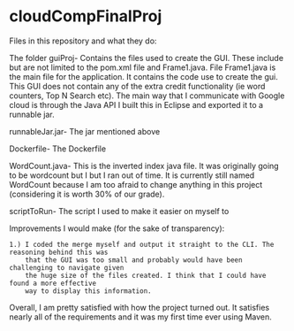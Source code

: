 # cloudCompFinalProj
Files in this repository and what they do:

The folder guiProj- Contains the files used to create the GUI. These include but are not limited to
the pom.xml file and Frame1.java. File Frame1.java is the main file for the application. It contains
the code use to create the gui. This GUI does not contain any of the extra credit functionality 
(ie word counters, Top N Search etc). The main way that I communicate with Google cloud is through
the Java API I built this in Eclipse and exported it to a runnable jar.

runnableJar.jar- The jar mentioned above 

Dockerfile- The Dockerfile

WordCount.java- This is the inverted index java file. It was originally going to be wordcount but I
		but I ran out of time. It is currently still named WordCount because I am too afraid
		to change anything in this project (considering it is worth 30% of our grade).

scriptToRun- The script I used to make it easier on myself to


Improvements I would make (for the sake of transparency):

	1.) I coded the merge myself and output it straight to the CLI. The reasoning behind this was
	    that the GUI was too small and probably would have been challenging to navigate given
	    the huge size of the files created. I think that I could have found a more effective 
	    way to display this information.


Overall, I am pretty satisfied with how the project turned out. It satisfies nearly all of the requirements
and it was my first time ever using Maven.
